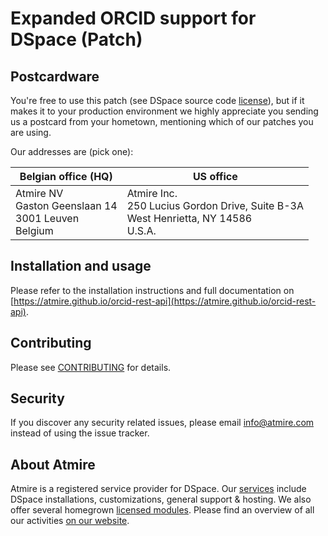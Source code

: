 # Expanded ORCID support for DSpace (Patch)

## Postcardware

You're free to use this patch (see DSpace source code [license](LICENSE)), but if it makes it to your production environment we highly appreciate you sending us a postcard from your hometown, mentioning which of our patches you are using.

Our addresses are (pick one):

| Belgian office (HQ) | US office |
|---------------------|-----------|
| Atmire NV<br>Gaston Geenslaan 14<br>3001 Leuven<br>Belgium | Atmire Inc.<br>250 Lucius Gordon Drive, Suite B-3A<br>West Henrietta, NY 14586<br>U.S.A. |

## Installation and usage

Please refer to the installation instructions and full documentation on [https://atmire.github.io/orcid-rest-api](https://atmire.github.io/orcid-rest-api).

## Contributing

Please see [CONTRIBUTING](CONTRIBUTING.md) for details.

## Security

If you discover any security related issues, please email [info@atmire.com](mailto:info@atmire.com) instead of using the issue tracker.

## About Atmire

Atmire is a registered service provider for DSpace. Our [services](https://www.atmire.com/services) include DSpace installations, customizations, general support & hosting. We also offer several  homegrown [licensed modules](https://www.atmire.com/modules). Please find an overview of all our activities [on our website](https://www.atmire.com).

